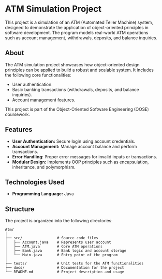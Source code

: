 # ATM Simulation Project

This project is a simulation of an ATM (Automated Teller Machine) system, designed to demonstrate the application of object-oriented principles in software development. The program models real-world ATM operations such as account management, withdrawals, deposits, and balance inquiries.

## About
The ATM simulation project showcases how object-oriented design principles can be applied to build a robust and scalable system. It includes the following core functionalities:
- User authentication.
- Basic banking transactions (withdrawals, deposits, and balance inquiries).
- Account management features.

This project is part of the Object-Oriented Software Engineering (OOSE) coursework.

## Features
- **User Authentication:** Secure login using account credentials.
- **Account Management:** Manage account balance and perform transactions.
- **Error Handling:** Proper error messages for invalid inputs or transactions.
- **Modular Design:** Implements OOP principles such as encapsulation, inheritance, and polymorphism.

## Technologies Used
- **Programming Language:** Java

## Structure
The project is organized into the following directories:

```
Atm/
│
├── src/                # Source code files
│   ├── Account.java    # Represents user account
│   ├── ATM.java        # Core ATM operations
│   ├── Bank.java       # Bank logic and account storage
│   └── Main.java       # Entry point of the program
│
├── tests/              # Unit tests for the ATM functionalities
├── docs/               # Documentation for the project
└── README.md           # Project description and usage
```
